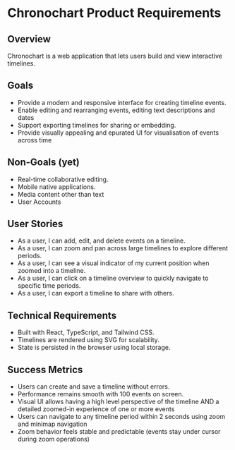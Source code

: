 # Chronochart Product Requirements

## Overview
Chronochart is a web application that lets users build and view interactive timelines.

## Goals
- Provide a modern and responsive interface for creating timeline events.
- Enable editing and rearranging events, editing text descriptions and dates
- Support exporting timelines for sharing or embedding.
- Provide visually appealing and epurated UI for visualisation of events across time


## Non-Goals (yet)
- Real-time collaborative editing.
- Mobile native applications.
- Media content other than text 
- User Accounts

## User Stories
- As a user, I can add, edit, and delete events on a timeline.
- As a user, I can zoom and pan across large timelines to explore different periods.
- As a user, I can see a visual indicator of my current position when zoomed into a timeline.
- As a user, I can click on a timeline overview to quickly navigate to specific time periods.
- As a user, I can export a timeline to share with others.

## Technical Requirements
- Built with React, TypeScript, and Tailwind CSS.
- Timelines are rendered using SVG for scalability.
- State is persisted in the browser using local storage.

## Success Metrics
- Users can create and save a timeline without errors.
- Performance remains smooth with 100 events on screen.
- Visual UI allows having a high level perspective of the timeline AND a detailed zoomed-in experience of one or more events
- Users can navigate to any timeline period within 2 seconds using zoom and minimap navigation
- Zoom behavior feels stable and predictable (events stay under cursor during zoom operations)


